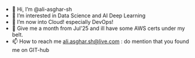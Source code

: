 - 👋 Hi, I’m @ali-asghar-sh
- 👀 I’m interested in Data Science and AI Deep Learning
- 🌱 I’m now into Cloud! especially DevOps!
- 💞️ Give me a month from Jul'25 and ill have some AWS certs under my belt.
- 📫 How to reach me ali.asghar.sh@live.com : do mention that you found me on GIT-hub

<!---
ali-asghar-sh/ali-asghar-sh is a ✨ special ✨ repository because its `README.md` (this file) appears on your GitHub profile.
You can click the Preview link to take a look at your changes.
--->
